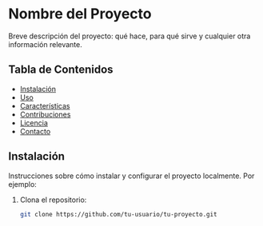 # Nombre del Proyecto

Breve descripción del proyecto: qué hace, para qué sirve y cualquier otra información relevante.

## Tabla de Contenidos

- [Instalación](#instalación)
- [Uso](#uso)
- [Características](#características)
- [Contribuciones](#contribuciones)
- [Licencia](#licencia)
- [Contacto](#contacto)

## Instalación

Instrucciones sobre cómo instalar y configurar el proyecto localmente. Por ejemplo:

1. Clona el repositorio:
   ```bash
   git clone https://github.com/tu-usuario/tu-proyecto.git
